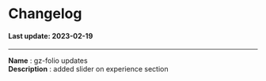# Changelog
#### Last update: 2023-02-19

<hr>

**Name** : gz-folio updates <br/>
**Description** : added slider on experience section 